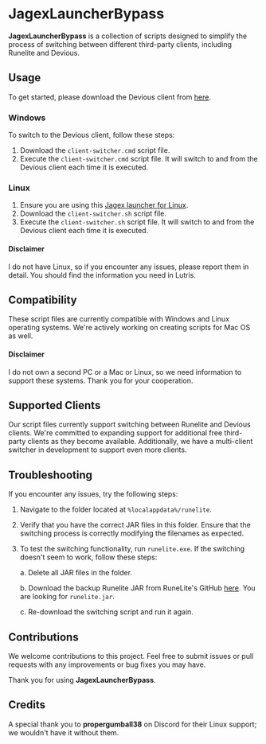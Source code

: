 # JagexLauncherBypass

**JagexLauncherBypass** is a collection of scripts designed to simplify the process of switching between different third-party clients, including Runelite and Devious.

## Usage

To get started, please download the Devious client from [here](https://github.com/jbx5/devious-launcher/releases/download/devious-client-launcher-1.0.1/devious-client-launcher.jar).

### Windows

To switch to the Devious client, follow these steps:

1. Download the `client-switcher.cmd` script file.
2. Execute the `client-switcher.cmd` script file. It will switch to and from the Devious client each time it is executed.

### Linux

1. Ensure you are using this [Jagex launcher for Linux](https://github.com/TormStorm/jagex-launcher-linux).
2. Download the `client-switcher.sh` script file.
3. Execute the `client-switcher.sh` script file. It will switch to and from the Devious client each time it is executed.

#### Disclaimer

I do not have Linux, so if you encounter any issues, please report them in detail. You should find the information you need in Lutris.

## Compatibility

These script files are currently compatible with Windows and Linux operating systems. We're actively working on creating scripts for Mac OS as well.

#### Disclaimer

I do not own a second PC or a Mac or Linux, so we need information to support these systems. Thank you for your cooperation.

## Supported Clients

Our script files currently support switching between Runelite and Devious clients. We're committed to expanding support for additional free third-party clients as they become available. Additionally, we have a multi-client switcher in development to support even more clients.

## Troubleshooting

If you encounter any issues, try the following steps:

1. Navigate to the folder located at `%localappdata%/runelite`.

2. Verify that you have the correct JAR files in this folder. Ensure that the switching process is correctly modifying the filenames as expected.

3. To test the switching functionality, run `runelite.exe`. If the switching doesn't seem to work, follow these steps:

   a. Delete all JAR files in the folder.
   
   b. Download the backup Runelite JAR from RuneLite's GitHub [here](https://github.com/runelite/launcher/releases/latest). You are looking for `runelite.jar`.

   c. Re-download the switching script and run it again.

## Contributions

We welcome contributions to this project. Feel free to submit issues or pull requests with any improvements or bug fixes you may have.

Thank you for using **JagexLauncherBypass**.

## Credits

A special thank you to **propergumball38** on Discord for their Linux support; we wouldn't have it without them.
